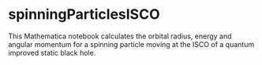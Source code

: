 # spinningParticlesISCO
This Mathematica notebook calculates the orbital radius, energy and angular momentum for a spinning particle moving at the ISCO of a quantum improved static black hole.
